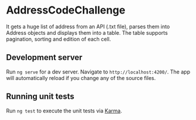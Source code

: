 # AddressCodeChallenge

It gets a huge list of address from an API (.txt file), parses them into Address objects and displays them into a table. The table supports pagination, sorting and edition of each cell.

## Development server

Run `ng serve` for a dev server. Navigate to `http://localhost:4200/`. The app will automatically reload if you change any of the source files.

## Running unit tests

Run `ng test` to execute the unit tests via [Karma](https://karma-runner.github.io).

